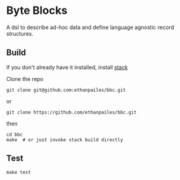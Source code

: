# Byte Blocks

A dsl to describe ad-hoc data and define language agnostic record structures.

## Build

If you don't already have it installed, install
[stack](https://github.com/commercialhaskell/stack)

Clone the repo

    git clone git@github.com:ethanpailes/bbc.git

or

    git clone https://github.com/ethanpailes/bbc.git

then

    cd bbc
    make  # or just invoke stack build directly

## Test

    make test


